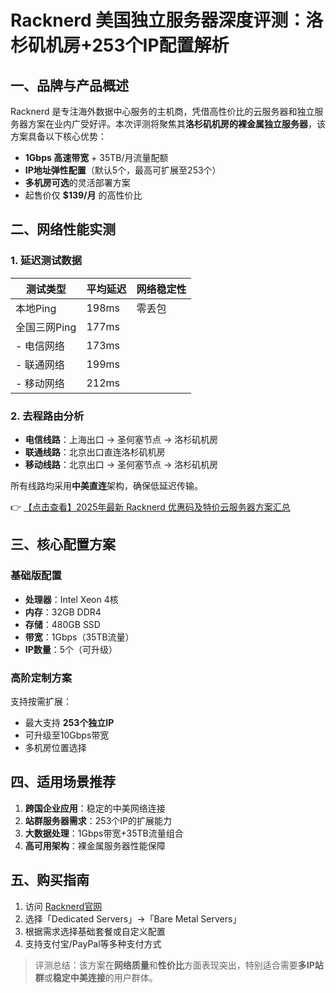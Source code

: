 # Racknerd 美国独立服务器深度评测：洛杉矶机房+253个IP配置解析

## 一、品牌与产品概述
Racknerd 是专注海外数据中心服务的主机商，凭借高性价比的云服务器和独立服务器方案在业内广受好评。本次评测将聚焦其**洛杉矶机房的裸金属独立服务器**，该方案具备以下核心优势：
- **1Gbps 高速带宽** + 35TB/月流量配额
- **IP地址弹性配置**（默认5个，最高可扩展至253个）
- **多机房可选**的灵活部署方案
- 起售价仅 **$139/月** 的高性价比

## 二、网络性能实测
### 1. 延迟测试数据
| 测试类型       | 平均延迟 | 网络稳定性 |
|----------------|----------|------------|
| 本地Ping       | 198ms    | 零丢包     |
| 全国三网Ping   | 177ms    |            |
| - 电信网络     | 173ms    |            |
| - 联通网络     | 199ms    |            |
| - 移动网络     | 212ms    |            |

### 2. 去程路由分析
- **电信线路**：上海出口 → 圣何塞节点 → 洛杉矶机房
- **联通线路**：北京出口直连洛杉矶机房
- **移动线路**：北京出口 → 圣何塞节点 → 洛杉矶机房

所有线路均采用**中美直连**架构，确保低延迟传输。

👉 [【点击查看】2025年最新 Racknerd 优惠码及特价云服务器方案汇总](https://bit.ly/Rack_Nerd)

## 三、核心配置方案
### 基础版配置
- **处理器**：Intel Xeon 4核
- **内存**：32GB DDR4
- **存储**：480GB SSD
- **带宽**：1Gbps（35TB流量）
- **IP数量**：5个（可升级）

### 高阶定制方案
支持按需扩展：
- 最大支持 **253个独立IP**
- 可升级至10Gbps带宽
- 多机房位置选择

## 四、适用场景推荐
1. **跨国企业应用**：稳定的中美网络连接
2. **站群服务器需求**：253个IP的扩展能力
3. **大数据处理**：1Gbps带宽+35TB流量组合
4. **高可用架构**：裸金属服务器性能保障

## 五、购买指南
1. 访问 [Racknerd官网](https://bit.ly/Rack_Nerd)
2. 选择「Dedicated Servers」→「Bare Metal Servers」
3. 根据需求选择基础套餐或自定义配置
4. 支持支付宝/PayPal等多种支付方式

> 评测总结：该方案在**网络质量**和**性价比**方面表现突出，特别适合需要**多IP站群**或**稳定中美连接**的用户群体。